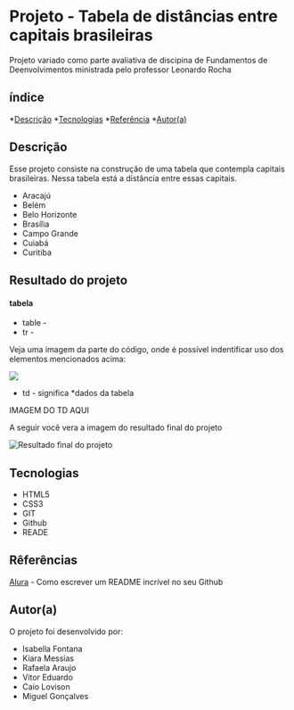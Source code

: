 # Projeto - Tabela de distâncias entre capitais brasileiras

Projeto variado como parte avaliativa de discipina de Fundamentos de Deenvolvimentos ministrada pelo professor Leonardo Rocha

## índice
*[Descrição](#descrição)
*[Tecnologias](#tecnologias)
*[Referência](#rêferências)
*[Autor(a)](#autora)

## Descrição

Esse projeto consiste na construção de uma tabela que contempla capitais brasileiras. Nessa tabela está a distância entre essas capitais. 

* Aracajú
* Belém
* Belo Horizonte
* Brasília
* Campo Grande
* Cuiabá
* Curitiba

## Resultado do projeto

#### tabela

* table -
* tr -

Veja uma imagem da parte do código, onde é possível indentificar uso dos elementos mencionados acima:

![](elemetos.png)

* td - significa *dados da tabela

IMAGEM DO TD AQUI

A seguir você vera a imagem do resultado final do projeto

![Resultado final do projeto](resultado-final.png)


## Tecnologias

* HTML5
* CSS3
* GIT
* Github
* READE

## Rêferências
[Alura](https:www.alura.com.br/artigos/escrever-bom-readme) - Como escrever um README incrível no seu Github

## Autor(a)
O projeto foi desenvolvido por:

* Isabella Fontana
* Kiara Messias
* Rafaela Araujo
* Vitor Eduardo
* Caio Lovison
* Miguel Gonçalves




